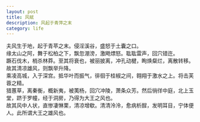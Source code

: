 ```yaml
---
layout: post
title: 风赋
description: 风起于青萍之末
category: life
---
```


夫风生于地，起于青苹之末。侵淫溪谷，盛怒于土囊之口。  
缘太山之阿，舞于松柏之下，飘忽淜滂，激飏熛怒。耾耾雷声，回穴错迕。  
蹶石伐木，梢杀林莽。至其将衰也，被丽披离，冲孔动楗，眴焕粲烂，离散转移。故其清凉雄风，则飘举升降。  
乘凌高城，入于深宫。抵华叶而振气，徘徊于桂椒之间，翱翔于激水之上。将击芙蓉之精。  
猎蕙草，离秦衡，概新夷，被荑杨，回穴冲陵，萧条众芳。然后徜徉中庭，北上玉堂，跻于罗幢，经于洞房，乃得为大王之风也。  
故其风中人状，直惨凄惏栗，清凉增欷。清清泠泠，愈病析酲，发明耳目，宁体便人。此所谓大王之雄风也。



[Dong David]: http://www.DongDavid.com  "Dong David"

